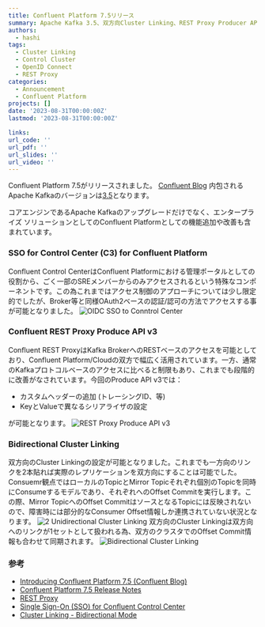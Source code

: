 ```yaml
---
title: Confluent Platform 7.5リリース
summary: Apache Kafka 3.5、双方向Cluster Linking、REST Proxy Producer API v3、Control CenterのOpenID Connectアクセス、などなど。
authors:
  - hashi
tags:
  - Cluster Linking
  - Control Cluster
  - OpenID Connect
  - REST Proxy
categories: 
  - Announcement
  - Confluent Platform
projects: []
date: '2023-08-31T00:00:00Z'
lastmod: '2023-08-31T00:00:00Z'

links:
url_code: ''
url_pdf: ''
url_slides: ''
url_video: ''
---
```

Confluent Platform 7.5がリリースされました。 [Confluent Blog](https://www.confluent.io/blog/introducing-confluent-platform-7-5/) 内包されるApache Kafkaのバージョンは[3.5](https://www.youtube.com/watch?v=BVxDFL5iTx8)となります。

コアエンジンであるApache Kafkaのアップグレードだけでなく、エンタープライズ ソリューションとしてのConfluent Platformとしての機能追加や改善も含まれています。

### SSO for Control Center (C3) for Confluent Platform
Confluent Control CenterはConfluent Platformにおける管理ポータルとしての役割から、ごく一部のSREメンバーからのみアクセスされるという特殊なコンポーネントです。この為これまではアクセス制御のアプローチについては少し限定的でしたが、Broker等と同様OAuth2ベースの認証/認可の方法でアクセスする事が可能となりました。
![OIDC SSO to Conntrol Center](blogs/confluent-platform-7.5-announcement/sso.png)

### Confluent REST Proxy Produce API v3
Confluent REST ProxyはKafka BrokerへのRESTベースのアクセスを可能としており、Confluent Platform/Cloudの双方で幅広く活用されています。一方、通常のKafkaプロトコルベースのアクセスに比べると制限もあり、これまでも段階的に改善がなされています。今回のProduce API v3では：
- カスタムヘッダーの追加 (トレーシングID、等)
- KeyとValueで異なるシリアライザの設定

が可能となります。
![REST Proxy Produce API v3](blogs/confluent-platform-7.5-announcement/rest-proxy-produce-v3.png)

### Bidirectional Cluster Linking
双方向のCluster Linkingの設定が可能となりました。これまでも一方向のリンクを2本貼れば実際のレプリケーションを双方向にすることは可能でした。Consuemr観点ではローカルのTopicとMirror Topicそれぞれ個別のTopicを同時にConsumeするモデルであり、それぞれへのOffset Commitを実行します。この際、Mirror TopicへのOffset CommitはソースとなるTopicには反映されないので、障害時には部分的なConsumer Offset情報しか連携されていない状況となります。
![2 Unidirectional Cluster Linking](blogs/confluent-platform-7.5-announcement/uni-directional-cluster-linking-offset.png)
双方向のCluster Linkingは双方向へのリンクが1セットとして扱われる為、双方のクラスタでのOffset Commit情報も合わせて同期されます。
![Bidirectional Cluster Linking](blogs/confluent-platform-7.5-announcement/bidirectional-cluster-linking-cp-7-5.png)

### 参考
- [Introducing Confluent Platform 7.5 (Confluent Blog)](https://www.confluent.io/blog/introducing-confluent-platform-7-5/)
- [Confluent Platform 7.5 Release Notes](https://docs.confluent.io/platform/7.5/release-notes/index.html)
- [REST Proxy](https://docs.confluent.io/platform/current/kafka-rest/index.html)
- [Single Sign-On (SSO) for Confluent Control Center](https://docs.confluent.io/platform/7.5/control-center/security/sso/overview.html#sso-for-c3)
- [Cluster Linking - Bidirectional Mode](https://docs.confluent.io/cloud/current/multi-cloud/cluster-linking/cluster-links-cc.html#bidirectional-mode)

